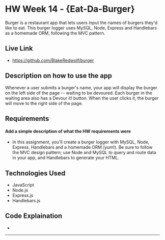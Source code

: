 # HW Week 14 - {Eat-Da-Burger}
Burger is a restaurant app that lets users input the names of burgers they'd like to eat. This burger logger uses MySQL, Node, Express and Handlebars as a homemade ORM, following the MVC pattern.

## Live Link
 - https://github.com/BlakeRedwolf/burger

## Description on how to use the app
Whenever a user submits a burger's name, your app will display the burger on the left side of the page -- waiting to be devoured.
Each burger in the waiting area also has a Devour it! button. When the user clicks it, the burger will move to the right side of the page.

## Requirements
#### Add a simple description of what the HW requirements were

- In this assignment, you'll create a burger logger with MySQL, Node, Express, Handlebars and a homemade ORM (yum!). Be sure to follow the MVC design pattern; use Node and MySQL to query and route data in your app, and Handlebars to generate your HTML.

## Technologies Used
- JavaScript
- Node.js
- Express.js
- Handlebars.js

## Code Explaination
- 

-------------